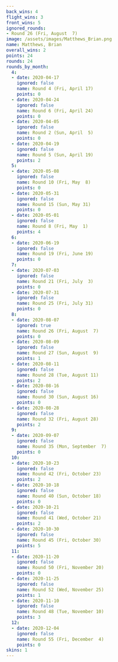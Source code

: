 ```yaml
---
back_wins: 4
flight_wins: 3
front_wins: 5
ignored_rounds:
- Round 26 (Fri, August  7)
image: /assets/images/Matthews_Brian.png
name: Matthews, Brian
overall_wins: 2
points: 24
rounds: 24
rounds_by_month:
  4:
  - date: 2020-04-17
    ignored: false
    name: Round 4 (Fri, April 17)
    points: 0
  - date: 2020-04-24
    ignored: false
    name: Round 6 (Fri, April 24)
    points: 0
  - date: 2020-04-05
    ignored: false
    name: Round 2 (Sun, April  5)
    points: 0
  - date: 2020-04-19
    ignored: false
    name: Round 5 (Sun, April 19)
    points: 2
  5:
  - date: 2020-05-08
    ignored: false
    name: Round 10 (Fri, May  8)
    points: 0
  - date: 2020-05-31
    ignored: false
    name: Round 15 (Sun, May 31)
    points: 0
  - date: 2020-05-01
    ignored: false
    name: Round 8 (Fri, May  1)
    points: 4
  6:
  - date: 2020-06-19
    ignored: false
    name: Round 19 (Fri, June 19)
    points: 0
  7:
  - date: 2020-07-03
    ignored: false
    name: Round 21 (Fri, July  3)
    points: 0
  - date: 2020-07-31
    ignored: false
    name: Round 25 (Fri, July 31)
    points: 0
  8:
  - date: 2020-08-07
    ignored: true
    name: Round 26 (Fri, August  7)
    points: 0
  - date: 2020-08-09
    ignored: false
    name: Round 27 (Sun, August  9)
    points: 1
  - date: 2020-08-11
    ignored: false
    name: Round 28 (Tue, August 11)
    points: 2
  - date: 2020-08-16
    ignored: false
    name: Round 30 (Sun, August 16)
    points: 0
  - date: 2020-08-28
    ignored: false
    name: Round 32 (Fri, August 28)
    points: 2
  9:
  - date: 2020-09-07
    ignored: false
    name: Round 35 (Mon, September  7)
    points: 0
  10:
  - date: 2020-10-23
    ignored: false
    name: Round 42 (Fri, October 23)
    points: 2
  - date: 2020-10-18
    ignored: false
    name: Round 40 (Sun, October 18)
    points: 0
  - date: 2020-10-21
    ignored: false
    name: Round 41 (Wed, October 21)
    points: 2
  - date: 2020-10-30
    ignored: false
    name: Round 45 (Fri, October 30)
    points: 5
  11:
  - date: 2020-11-20
    ignored: false
    name: Round 50 (Fri, November 20)
    points: 0
  - date: 2020-11-25
    ignored: false
    name: Round 52 (Wed, November 25)
    points: 1
  - date: 2020-11-10
    ignored: false
    name: Round 48 (Tue, November 10)
    points: 3
  12:
  - date: 2020-12-04
    ignored: false
    name: Round 55 (Fri, December  4)
    points: 0
skins: 1
---
```

